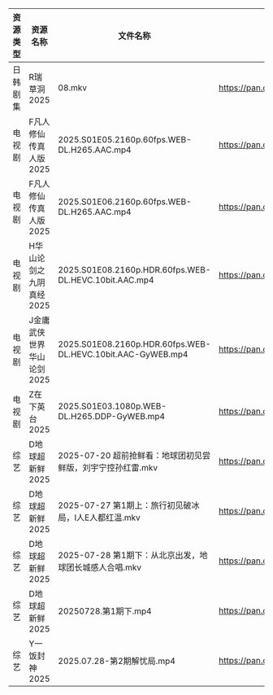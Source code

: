 | 资源类型 | 资源名称            | 文件名称                                                        | 分享链接                                | 更新时间                |
| ---- | --------------- | ----------------------------------------------------------- | ----------------------------------- | ------------------- |
| 日韩剧集 | R瑞草洞2025        | 08.mkv                                                      | https://pan.quark.cn/s/649fc8f75449 | 2025-07-28 10:31:07 |
| 电视剧  | F凡人修仙传真人版2025   | 2025.S01E05.2160p.60fps.WEB-DL.H265.AAC.mp4                 | https://pan.quark.cn/s/08cb8c42f5ce | 2025-07-28 16:19:52 |
| 电视剧  | F凡人修仙传真人版2025   | 2025.S01E06.2160p.60fps.WEB-DL.H265.AAC.mp4                 | https://pan.quark.cn/s/08cb8c42f5ce | 2025-07-28 16:19:47 |
| 电视剧  | H华山论剑之九阴真经2025  | 2025.S01E08.2160p.HDR.60fps.WEB-DL.HEVC.10bit.AAC.mp4       | https://pan.quark.cn/s/879b23ff8f48 | 2025-07-28 01:21:23 |
| 电视剧  | J金庸武侠世界华山论剑2025 | 2025.S01E08.2160p.HDR.60fps.WEB-DL.HEVC.10bit.AAC-GyWEB.mp4 | https://pan.quark.cn/s/9c33afd62856 | 2025-07-28 01:24:26 |
| 电视剧  | Z在下英台2025       | 2025.S01E03.1080p.WEB-DL.H265.DDP-GyWEB.mp4                 | https://pan.quark.cn/s/ac5cdab20a84 | 2025-07-28 16:38:35 |
| 综艺   | D地球超新鲜2025      | 2025-07-20 超前抢鲜看：地球团初见尝鲜版，刘宇宁控孙红雷.mkv                       | https://pan.quark.cn/s/a601a689d140 | 2025-07-28 16:40:28 |
| 综艺   | D地球超新鲜2025      | 2025-07-27 第1期上：旅行初见破冰局，I人E人都红温.mkv                         | https://pan.quark.cn/s/a601a689d140 | 2025-07-28 16:40:26 |
| 综艺   | D地球超新鲜2025      | 2025-07-28 第1期下：从北京出发，地球团长城感人合唱.mkv                         | https://pan.quark.cn/s/a601a689d140 | 2025-07-28 16:40:31 |
| 综艺   | D地球超新鲜2025      | 20250728.第1期下.mp4                                           | https://pan.quark.cn/s/a601a689d140 | 2025-07-28 16:40:34 |
| 综艺   | Y一饭封神2025       | 2025.07.28-第2期解忧局.mp4                                       | https://pan.quark.cn/s/0cbaf99cbe84 | 2025-07-28 16:44:30 |
